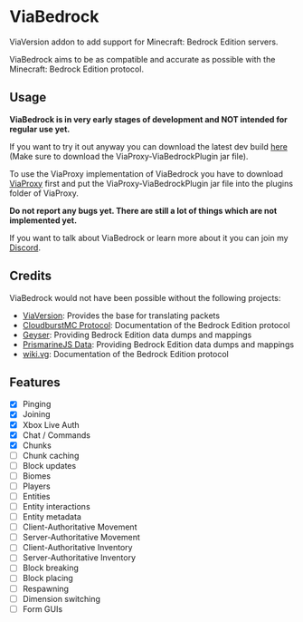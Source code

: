 # ViaBedrock
ViaVersion addon to add support for Minecraft: Bedrock Edition servers.

ViaBedrock aims to be as compatible and accurate as possible with the Minecraft: Bedrock Edition protocol.

## Usage
**ViaBedrock is in very early stages of development and NOT intended for regular use yet.**

If you want to try it out anyway you can download the latest dev build
[here](https://build.lenni0451.net/job/ViaBedrock) (Make sure to download the ViaProxy-ViaBedrockPlugin jar file).

To use the ViaProxy implementation of ViaBedrock you have to download [ViaProxy](https://github.com/RaphiMC/ViaProxy) first and put the ViaProxy-ViaBedrockPlugin jar file into the plugins folder of ViaProxy.

**Do not report any bugs yet. There are still a lot of things which are not implemented yet.**

If you want to talk about ViaBedrock or learn more about it you can join my [Discord](https://discord.gg/dCzT9XHEWu).

## Credits
ViaBedrock would not have been possible without the following projects:
- [ViaVersion](https://github.com/ViaVersion/ViaVersion): Provides the base for translating packets
- [CloudburstMC Protocol](https://github.com/CloudburstMC/Protocol): Documentation of the Bedrock Edition protocol
- [Geyser](https://github.com/GeyserMC/Geyser): Providing Bedrock Edition data dumps and mappings
- [PrismarineJS Data](https://github.com/PrismarineJS/minecraft-data): Providing Bedrock Edition data dumps and mappings
- [wiki.vg](https://wiki.vg/Bedrock_Protocol): Documentation of the Bedrock Edition protocol

## Features
- [x] Pinging
- [x] Joining
- [x] Xbox Live Auth
- [x] Chat / Commands
- [x] Chunks
- [ ] Chunk caching
- [ ] Block updates
- [ ] Biomes
- [ ] Players
- [ ] Entities
- [ ] Entity interactions
- [ ] Entity metadata
- [ ] Client-Authoritative Movement
- [ ] Server-Authoritative Movement
- [ ] Client-Authoritative Inventory
- [ ] Server-Authoritative Inventory
- [ ] Block breaking
- [ ] Block placing
- [ ] Respawning
- [ ] Dimension switching
- [ ] Form GUIs
